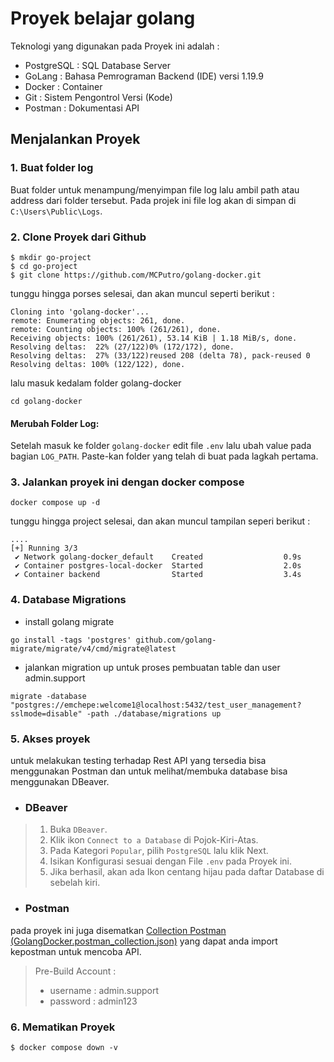 # Proyek belajar golang

Teknologi yang digunakan pada Proyek ini adalah :
- PostgreSQL : SQL Database Server
- GoLang : Bahasa Pemrograman Backend (IDE) versi 1.19.9
- Docker : Container
- Git : Sistem Pengontrol Versi (Kode)
- Postman : Dokumentasi API

## Menjalankan Proyek
### 1. Buat folder log
Buat folder untuk menampung/menyimpan file log lalu ambil path atau address dari folder tersebut.
Pada projek ini file log akan di simpan di ```C:\Users\Public\Logs```.


### 2. Clone Proyek dari Github
```
$ mkdir go-project
$ cd go-project
$ git clone https://github.com/MCPutro/golang-docker.git
```

tunggu hingga porses selesai, dan akan muncul seperti berikut :
```
Cloning into 'golang-docker'...
remote: Enumerating objects: 261, done.
remote: Counting objects: 100% (261/261), done.
Receiving objects: 100% (261/261), 53.14 KiB | 1.18 MiB/s, done.
Resolving deltas:  22% (27/122)0% (172/172), done.
Resolving deltas:  27% (33/122)reused 208 (delta 78), pack-reused 0
Resolving deltas: 100% (122/122), done.
```
lalu masuk kedalam folder golang-docker
```shell
cd golang-docker
```

#### Merubah Folder Log: 
Setelah masuk ke folder ```golang-docker``` edit file ```.env``` lalu ubah value pada bagian ```LOG_PATH```.  Paste-kan folder yang telah di buat pada lagkah pertama.

### 3. Jalankan proyek ini dengan docker compose
```shell
docker compose up -d
```
tunggu hingga project selesai, dan akan muncul tampilan seperi berikut :
```
....
[+] Running 3/3
 ✔ Network golang-docker_default    Created                  0.9s 
 ✔ Container postgres-local-docker  Started                  2.0s 
 ✔ Container backend                Started                  3.4s 
```
### 4. Database Migrations

- install golang migrate
```shell
go install -tags 'postgres' github.com/golang-migrate/migrate/v4/cmd/migrate@latest
```

- jalankan migration up untuk proses pembuatan table dan user admin.support 
```shell
migrate -database "postgres://emchepe:welcome1@localhost:5432/test_user_management?sslmode=disable" -path ./database/migrations up
```

### 5. Akses proyek
untuk melakukan testing terhadap Rest API yang tersedia bisa menggunakan Postman dan untuk melihat/membuka database bisa menggunakan DBeaver.
- ### DBeaver
>1. Buka `DBeaver`.
>2. Klik ikon `Connect to a Database` di Pojok-Kiri-Atas.
>3. Pada Kategori `Popular`, pilih `PostgreSQL` lalu klik Next.
>4. Isikan Konfigurasi sesuai dengan File `.env` pada Proyek ini.
>5. Jika berhasil, akan ada Ikon centang hijau pada daftar Database di sebelah kiri.

- ### Postman 
pada proyek ini juga disematkan [Collection Postman (GolangDocker.postman_collection.json)](https://github.com/MCPutro/golang-docker/blob/master/GolangDocker.postman_collection.json) yang dapat anda import kepostman untuk mencoba API.
>Pre-Build Account : 
>- username : admin.support
>- password : admin123

### 6. Mematikan Proyek
```shell
$ docker compose down -v 
```


<!-- This content will not appear in the rendered Markdown 
```
docker build -t test-go-docker:1.0.1 .   
```

```
docker run --name user-manegement -d -p 9999:9999 -it test-go-docker:1.0.1 
```
-->
